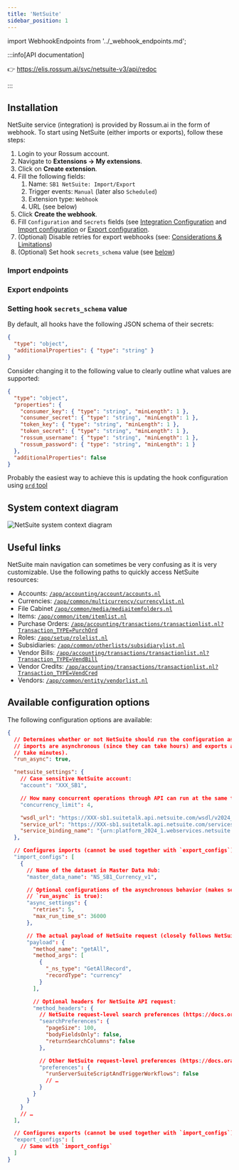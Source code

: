 ```yaml
---
title: 'NetSuite'
sidebar_position: 1
---
```


import WebhookEndpoints from '../\_webhook_endpoints.md';

:::info[API documentation]

👉 https://elis.rossum.ai/svc/netsuite-v3/api/redoc

:::

## Installation

NetSuite service (integration) is provided by Rossum.ai in the form of webhook. To start using NetSuite (either imports or exports), follow these steps:

1. Login to your Rossum account.
1. Navigate to **Extensions → My extensions**.
1. Click on **Create extension**.
1. Fill the following fields:
   1. Name: `SB1 NetSuite: Import/Export`
   1. Trigger events: `Manual` (later also `Scheduled`)
   1. Extension type: `Webhook`
   1. URL (see below)
1. Click **Create the webhook**.
1. Fill `Configuration` and `Secrets` fields (see [Integration Configuration](./integration-configuration.md) and [Import configuration](./import-configuration.md) or [Export configuration](./export-configuration.md).
1. (Optional) Disable retries for export webhooks (see: [Considerations & Limitations](./considerations.md#webhook-retries-5-on-failed-requests))
1. (Optional) Set hook `secrets_schema` value (see [below](#setting-hook-secrets_schema-value))

### Import endpoints

<WebhookEndpoints
  eu1="https://elis.rossum.ai/svc/netsuite-v3/api/v1/import"
  eu2="https://shared-eu2.rossum.app/svc/netsuite-v3/api/v1/import"
  us="https://us.app.rossum.ai/svc/netsuite-v3/api/v1/import"
/>

### Export endpoints

<WebhookEndpoints
  eu1="https://elis.rossum.ai/svc/netsuite-v3/api/v1/export"
  eu2="https://shared-eu2.rossum.app/svc/netsuite-v3/api/v1/export"
  us="https://us.app.rossum.ai/svc/netsuite-v3/api/v1/export"
/>

### Setting hook `secrets_schema` value

By default, all hooks have the following JSON schema of their secrets:

```json
{
  "type": "object",
  "additionalProperties": { "type": "string" }
}
```

Consider changing it to the following value to clearly outline what values are supported:

```json
{
  "type": "object",
  "properties": {
    "consumer_key": { "type": "string", "minLength": 1 },
    "consumer_secret": { "type": "string", "minLength": 1 },
    "token_key": { "type": "string", "minLength": 1 },
    "token_secret": { "type": "string", "minLength": 1 },
    "rossum_username": { "type": "string", "minLength": 1 },
    "rossum_password": { "type": "string", "minLength": 1 }
  },
  "additionalProperties": false
}
```

Probably the easiest way to achieve this is updating the hook configuration using [`prd` tool](../sandboxes/index.md)

## System context diagram

![NetSuite system context diagram](./img/rossum-netsuite-system-context-diagram.png)

## Useful links

NetSuite main navigation can sometimes be very confusing as it is very customizable. Use the following paths to quickly access NetSuite resources:

- Accounts: [`/app/accounting/account/accounts.nl`](https://system.netsuite.com/app/accounting/account/accounts.nl)
- Currencies: [`/app/common/multicurrency/currencylist.nl`](https://system.netsuite.com/app/common/multicurrency/currencylist.nl)
- File Cabinet [`/app/common/media/mediaitemfolders.nl`](https://system.netsuite.com/app/common/media/mediaitemfolders.nl)
- Items: [`/app/common/item/itemlist.nl`](https://system.netsuite.com/app/common/item/itemlist.nl)
- Purchase Orders: [`/app/accounting/transactions/transactionlist.nl?Transaction_TYPE=PurchOrd`](https://system.netsuite.com/app/accounting/transactions/transactionlist.nl?Transaction_TYPE=PurchOrd)
- Roles: [`/app/setup/rolelist.nl`](https://system.netsuite.com/app/setup/rolelist.nl)
- Subsidiaries: [`/app/common/otherlists/subsidiarylist.nl`](https://system.netsuite.com/app/common/otherlists/subsidiarylist.nl)
- Vendor Bills: [`/app/accounting/transactions/transactionlist.nl?Transaction_TYPE=VendBill`](https://system.netsuite.com/app/accounting/transactions/transactionlist.nl?Transaction_TYPE=VendBill)
- Vendor Credits: [`/app/accounting/transactions/transactionlist.nl?Transaction_TYPE=VendCred`](https://system.netsuite.com/app/accounting/transactions/transactionlist.nl?Transaction_TYPE=VendCred)
- Vendors: [`/app/common/entity/vendorlist.nl`](https://system.netsuite.com/app/common/entity/vendorlist.nl)

## Available configuration options

The following configuration options are available:

```json
{
  // Determines whether or not NetSuite should run the configuration asynchronously. Typically,
  // imports are asynchronous (since they can take hours) and exports are synchronous (they should
  // take minutes).
  "run_async": true,

  "netsuite_settings": {
    // Case sensitive NetSuite account:
    "account": "XXX_SB1",

    // How many concurrent operations through API can run at the same time:
    "concurrency_limit": 4,

    "wsdl_url": "https://XXX-sb1.suitetalk.api.netsuite.com/wsdl/v2024_1_0/netsuite.wsdl",
    "service_url": "https://XXX-sb1.suitetalk.api.netsuite.com/services/NetSuitePort_2024_1",
    "service_binding_name": "{urn:platform_2024_1.webservices.netsuite.com}NetSuiteBinding"
  },

  // Configures imports (cannot be used together with `export_configs`):
  "import_configs": [
    {
      // Name of the dataset in Master Data Hub:
      "master_data_name": "NS_SB1_Currency_v1",

      // Optional configurations of the asynchronous behavior (makes sense only when
      // `run_async` is true):
      "async_settings": {
        "retries": 5,
        "max_run_time_s": 36000
      },

      // The actual payload of NetSuite request (closely follows NetSuite API docs):
      "payload": {
        "method_name": "getAll",
        "method_args": [
          {
            "_ns_type": "GetAllRecord",
            "recordType": "currency"
          }
        ],

        // Optional headers for NetSuite API request:
        "method_headers": {
          // NetSuite request-level search preferences (https://docs.oracle.com/en/cloud/saas/netsuite/ns-online-help/section_4170181850.html):
          "searchPreferences": {
            "pageSize": 100,
            "bodyFieldsOnly": false,
            "returnSearchColumns": false
          },

          // Other NetSuite request-level preferences (https://docs.oracle.com/en/cloud/saas/netsuite/ns-online-help/section_4170181850.html):
          "preferences": {
            "runServerSuiteScriptAndTriggerWorkflows": false
            // …
          }
        }
      }
    }
    // …
  ],

  // Configures exports (cannot be used together with `import_configs`):
  "export_configs": [
    // Same with `import_configs`
  ]
}
```
